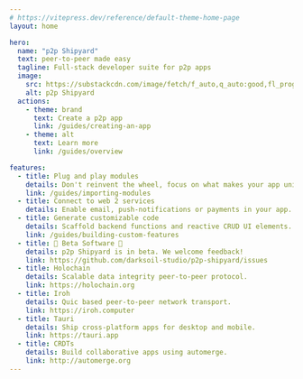 ```yaml
---
# https://vitepress.dev/reference/default-theme-home-page
layout: home

hero:
  name: "p2p Shipyard"
  text: peer-to-peer made easy
  tagline: Full-stack developer suite for p2p apps
  image:
    src: https://substackcdn.com/image/fetch/f_auto,q_auto:good,fl_progressive:steep/https%3A%2F%2Fsubstack-post-media.s3.amazonaws.com%2Fpublic%2Fimages%2Ff39196ef-fdf7-470a-8092-b0dc07d210d6_1600x914.jpeg
    alt: p2p Shipyard
  actions:
    - theme: brand
      text: Create a p2p app
      link: /guides/creating-an-app
    - theme: alt
      text: Learn more
      link: /guides/overview

features:
  - title: Plug and play modules
    details: Don't reinvent the wheel, focus on what makes your app unique.
    link: /guides/importing-modules
  - title: Connect to web 2 services
    details: Enable email, push-notifications or payments in your app.
  - title: Generate customizable code
    details: Scaffold backend functions and reactive CRUD UI elements.
    link: /guides/building-custom-features
  - title: 🚧 Beta Software 🚧
    details: p2p Shipyard is in beta. We welcome feedback!
    link: https://github.com/darksoil-studio/p2p-shipyard/issues
  - title: Holochain
    details: Scalable data integrity peer-to-peer protocol.
    link: https://holochain.org
  - title: Iroh
    details: Quic based peer-to-peer network transport.
    link: https://iroh.computer
  - title: Tauri
    details: Ship cross-platform apps for desktop and mobile.
    link: https://tauri.app
  - title: CRDTs
    details: Build collaborative apps using automerge.
    link: http://automerge.org
---
```


